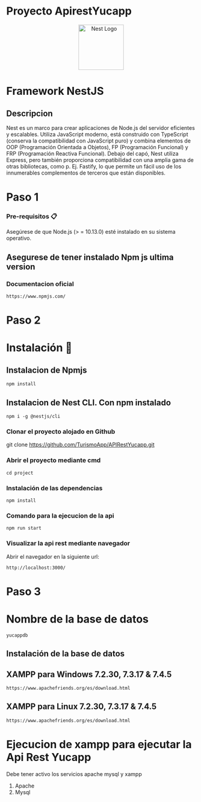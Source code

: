 # Proyecto ApirestYucapp


<p align="center">
  <a href="http://nestjs.com/" target="blank"><img src="https://nestjs.com/img/logo-small.svg" width="120" alt="Nest Logo" /></a>

# Framework NestJS
## Descripcion
Nest es un marco para crear aplicaciones de Node.js del servidor eficientes y escalables. Utiliza JavaScript moderno, está construido con TypeScript (conserva la compatibilidad con JavaScript puro) y combina elementos de OOP (Programación Orientada a Objetos), FP (Programación Funcional) y FRP (Programación Reactiva Funcional). Debajo del capó, Nest utiliza Express, pero también proporciona compatibilidad con una amplia gama de otras bibliotecas, como p. Ej. Fastify, lo que permite un fácil uso de los innumerables complementos de terceros que están disponibles.

# Paso 1
### Pre-requisitos 📋
Asegúrese de que Node.js (> = 10.13.0) esté instalado en su sistema operativo.

## Asegurese de tener instalado Npm js ultima version

### Documentacion oficial
```
https://www.npmjs.com/
```

# Paso 2
# Instalación 🔧

## Instalacion de Npmjs
```
npm install
```


## Instalacion de Nest CLI. Con npm instalado
```
npm i -g @nestjs/cli
```
### Clonar el proyecto alojado en Github
git clone https://github.com/TurismoApp/APIRestYucapp.git

### Abrir el proyecto mediante cmd  
```
cd project
```

### Instalación de las dependencias 
```
npm install
```

### Comando para la ejecucion de la api 
```
npm run start
```


### Visualizar la api rest mediante navegador

Abrir el  navegador en la siguiente url:
```
http://localhost:3000/
```
# Paso 3
# Nombre de la base de datos 
```
yucappdb
```

## Instalación de la base de datos 

## XAMPP para Windows 7.2.30, 7.3.17 & 7.4.5
```
https://www.apachefriends.org/es/download.html
```

## XAMPP para Linux 7.2.30, 7.3.17 & 7.4.5
```
https://www.apachefriends.org/es/download.html
```

# Ejecucion de xampp para ejecutar la Api Rest Yucapp
Debe tener activo los servicios apache mysql y xampp

1. Apache 
2. Mysql
